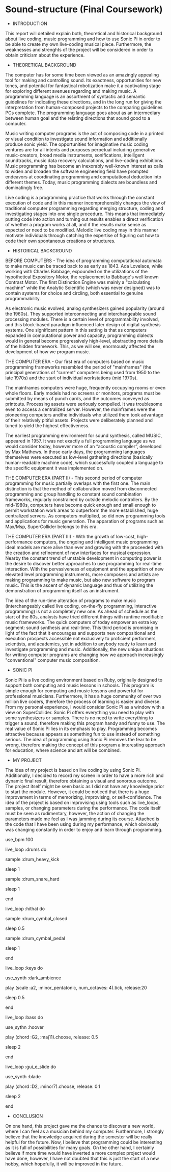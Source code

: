 # Sound-structure (Final Coursework)


- INTRODUCTION

This report will detailed explain both, theoretical and historical background about live coding, music programming and how to use Sonic Pi in order to be able to create my own live-coding musical piece. Furthermore, the weaknesses and strenghts of the project will be considered in order to obtain criticism about the experience.

- THEORETICAL BACKGROUND

The computer has for some time been viewed as an amazingly appealing tool for making and controlling sound. Its exactness, opportunities for new tones, and potential for fantastical robotization make it a captivating stage for exploring different avenues regarding and making music. A programming language is an assortment of syntactic and semantic guidelines for indicating these directions, and in the long run for giving the interpretation from human-composed projects to the comparing guidelines PCs complete. The programming language goes about as an intermediary between human goal and the relating directions that sound good to a computer.

Music writing computer programs is the act of composing code in a printed or visual condition to investigate sound information and additionally produce sonic yield. The opportunities for imaginative music coding ventures are for all intents and purposes perpetual including generative music-creators, broad media instruments, sonifications, intelligent soundtracks, music data recovery calculations, and live-coding exhibitions. Music programming has become an inexorably well-known interest as calls to widen and broaden the software engineering field have prompted endeavors at coordinating programming and computational deduction into different themes. Today, music programming dialects are boundless and dominatingly free. 

Live coding is a programming practice that works through the constant execution of code and in this manner incomprehensibly changes the view of traditional computer programming regarding merging structure, coding and investigating stages into one single procedure. This means that immediately putting code into action and turning out results enables a direct verification of whether a program works at all, and if the results make sense as expected or need to be modified. Melodic live coding may in this manner motivate individuals through catching the expertise of figuring out how to code their own spontaneous creations or structures.

- HISTORICAL BACKGROUND


BEFORE COMPUTERS - The idea of programming computational automata to make music can be traced back to as early as 1843. Ada Lovelace, while working with Charles Babbage, expounded on the utilizations of the hypothetical Expository Motor, the replacement to Babbage's well known Contrast Motor. The first Distinction Engine was mainly a "calculating machine" while the Analytic Scientific (which was never designed) was to contain systems for choice and circling, both essential to genuine programmability.

As electronic music evolved, analog synthesizers gained popularity (around  the  1960s). They supported interconnecting and interchangeable sound processing modules. There is a  certain level of programmability involved, and this block-based paradigm  influenced later design of digital synthesis systems. One significant pattern in this setting is that as computers expanded in computational power and capacity, programming dialects would in general become progressively high-level, abstracting more details of the hidden framework. This, as we will see, enormously affected the development of how we program music.

THE COMPUTER ERA - Our first era of computers based on music programming frameworks resembled the period of "mainframes" (the principal generations of "current" computers being used from 1950 to the late 1970s) and the start of individual workstations (mid 1970s).

The mainframes computers were huge, frequently occupying rooms or even whole floors. Early models had no screens or monitors, programs must be submitted by means of punch cards, and the outcomes conveyed as printouts. Processing assets were seriously compelled. It was troublesome even to access a centralized server. However,  the mainframes were the pioneering computers andthe individuals who utilized them took advantage of their relatively pitiful assets. Projects were deliberately planned and tuned to yield the highest effectiveness.

The earliest programming environment for sound synthesis, called  MUSIC, appeared in 1957. It was not exactly a full programming language as we would consider today, however more of an “acoustic compiler”, developed by Max Mathews. In those early days, the programming languages themselves were executed as low-level gathering directions (basically human-readable machine code), which successfully coupled a language to the specific equipment it was implemented on.

THE COMPUTER ERA (PART II) - This second period of computer programming for music partially overlaps with the first one. The main distinction is that the method of collaboration moved from disconnected programming and group handling to constant sound combination frameworks, regularly constrained by outside melodic controllers. By the mid-1980s, computers have become quick enough and small enough to permit workstation work areas to outperform the more established, huge centralized servers. As computers multiplied, so did new programming tools and applications for music generation. The apparation of programs such as Max/Msp, SuperCollider belongs to this era.  


THE COMPUTER ERA (PART III) - With the growth of low-cost, high-performance computers, the ongoing and intelligent music programming ideal models are more alive than ever and growing with the proceeded with the creation and refinement of new interfaces for musical expression. Nearby the constant trend of unstable development in computing power is the desire to discover better approaches to use programming for real-time interaction. With the pervasiveness of equipment and the apparition of new elevated level programming instruments, more composers and artists are making programming to make music, but also new software to program music. This is the ascent of dynamic language and thus of utilizing the demonstration of programming itself as an instrument. 

The idea of the run-time alteration of programs to make music (interchangeably  called live coding,  on-the-fly  programming,  interactive  programming) is not a completely new one. As ahead of schedule as the start of the 80s, analysts have tried different things with runtime modifiable music frameworks. The quick computers of today empower an extra key segment: sound synthesis and real-time. This third period is promising in light of the fact that it encourages and supports new compositional and execution prospects accessible not exclusively to proficient performers, scientists, and academics, yet in addition to anybody ready to learn and investigate programming and music. Additionally, the new unique situations for writing computer programs are changing how we approach increasingly "conventional" computer music composition.

- SONIC PI

Sonic Pi is a live coding environment based on Ruby, originally designed to support both computing and music lessons in schools. This program is simple enough for computing and music lessons and powerful for professional musicians. Furthermore, it has a huge community of over two million live coders, therefore the process of learning is easier and diverse. From my personal experience, I would consider Sonic Pi as a window with a view on SuperCollider. Sonic Pi offers everything you need to play with some synthesizers or samples. There is no need to write everything to trigger a sound, therefore making this program handy and funny to use. The real value of Sonic Pi lies in its emphasis to play. Programming becomes attractive because appears as something fun to use instead of something serious. The idea of programming using Sonic Pi removes the fear to be wrong, therefore making the concept of this program a interesting approach for education, where science and art will be combined.

- MY PROJECT 

The idea of my project is based on live coding by using Sonic Pi. Additionally, I decided to record my screen in order to have a more rich and dynamic final result, therefore obtaining a visual and sonorous outcome. The project itself might be seen basic as I did not have any knowledge prior to start the module. However, it could be noticed that there is a huge improvement in terms of memorizing, improvising, or self-confidence.  The idea of the project is based on improvising using tools such as live_loops, samples, or changing parameters during the performance. The code itself must be seen as rudimentary, however, the action of changing the parameters made me feel as I was jamming during its course. Attached is the code that I have been using during my performance, which obviously was changing constantly in order to enjoy and learn through programming. 



use_bpm 100 

live_loop :drums do

sample :drum_heavy_kick

sleep 1

sample :drum_snare_hard

sleep 1

end

live_loop :hithat do

sample :drum_cymbal_closed

sleep 0.5

sample :drum_cymbal_pedal

sleep 1

end

live_loop :keys do

use_synth :dark_ambience

play (scale :a2, :minor_pentatonic, num_octaves: 4).tick, release:20

sleep 0.5

end

live_loop :bass do

use_sythn :hoover

play (chord :G2, :maj11).choose, release: 0.5

sleep 2

end

live_loop :gui_e_slide do

use_synth :blade

play (chord :D2, :minor7).choose, release: 0.1

sleep 2

end


- CONCLUSION

On one hand, this project gave me the chance to discover a new world, where I can feel as a musician behind my computer. Furthermore, I strongly believe that the knowledge acquired during the semester will be really helpful for the future. Now, I believe that programming could be interesting as it is full of possibilities for many goals. On the other hand, I certainly believe if more time would have inverted a more complex project would have done, however, I have not doubted that this is just the start of a new hobby, which hopefully, it will be improved in the future. 


